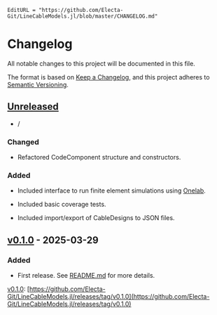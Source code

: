 ```@meta
EditURL = "https://github.com/Electa-Git/LineCableModels.jl/blob/master/CHANGELOG.md"
```

# Changelog

All notable changes to this project will be documented in this file.

The format is based on [Keep a Changelog](https://keepachangelog.com/en/1.0.0/),
and this project adheres to [Semantic Versioning](https://semver.org/spec/v2.0.0.html).

## [Unreleased]

- /

### Changed

- Refactored CodeComponent structure and constructors.

### Added

- Included interface to run finite element simulations using [Onelab](https://onelab.info/).

- Included basic coverage tests.

- Included import/export of CableDesigns to JSON files.

## [v0.1.0](https://github.com/Electa-Git/LineCableModels.jl/releases/tag/v0.1.0) - 2025-03-29

### Added

- First release. See [README.md](https://github.com/Electa-Git/LineCableModels.jl/blob/main/README.md) for more details.

[Unreleased]: [https://github.com/Electa-Git/LineCableModels.jl/compare/v0.1.0...HEAD](https://github.com/Electa-Git/LineCableModels.jl/compare/v0.1.0...HEAD)
[v0.1.0](https://github.com/Electa-Git/LineCableModels.jl/releases/tag/v0.1.0): [https://github.com/Electa-Git/LineCableModels.jl/releases/tag/v0.1.0](https://github.com/Electa-Git/LineCableModels.jl/releases/tag/v0.1.0)
